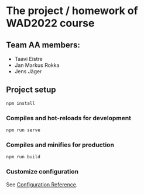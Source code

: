 # The project / homework of WAD2022 course

## Team AA members:
- Taavi Eistre
- Jan Markus Rokka
- Jens Jäger

## Project setup
```
npm install
```

### Compiles and hot-reloads for development
```
npm run serve
```

### Compiles and minifies for production
```
npm run build
```

### Customize configuration
See [Configuration Reference](https://cli.vuejs.org/config/).
